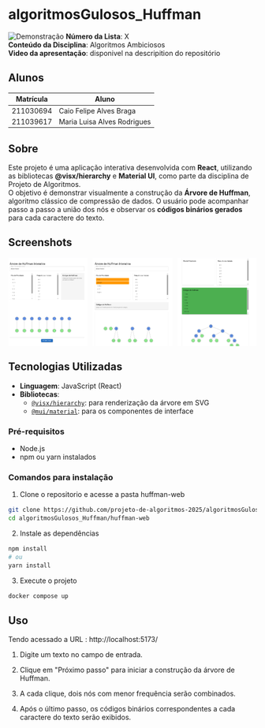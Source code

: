 # algoritmosGulosos_Huffman
![Demonstração](assets/demo.gif)
**Número da Lista**: X<br>
**Conteúdo da Disciplina**: Algoritmos Ambiciosos<br>
**Video da apresentação**: disponivel na descripition do repositório<br>

## Alunos
|Matrícula | Aluno |
| -- | -- |
| 211030694 | Caio Felipe Alves Braga |
| 211039617 | Maria Luisa Alves Rodrigues |

## Sobre  
Este projeto é uma aplicação interativa desenvolvida com **React**, utilizando as bibliotecas **@visx/hierarchy** e **Material UI**, como parte da disciplina de Projeto de Algoritmos.  
O objetivo é demonstrar visualmente a construção da **Árvore de Huffman**, algoritmo clássico de compressão de dados. O usuário pode acompanhar passo a passo a união dos nós e observar os **códigos binários gerados** para cada caractere do texto.

## Screenshots
<div style="display: flex; gap: 10px;">
  <img src="huffman-web/src/assets/image.png" alt="Demonstração 1" width="32%" />
  <img src="huffman-web/src/assets/image2.png" alt="Demonstração 2" width="32%" />
  <img src="huffman-web/src/assets/image3.png" alt="Demonstração 3" width="32%" />
</div>

## Tecnologias Utilizadas  
- **Linguagem**: JavaScript (React)  
- **Bibliotecas**:
  - [`@visx/hierarchy`](https://github.com/airbnb/visx): para renderização da árvore em SVG  
  - [`@mui/material`](https://mui.com/): para os componentes de interface  

### Pré-requisitos
- Node.js
- npm ou yarn instalados 

### Comandos para instalação
1. Clone o repositorio e acesse a pasta huffman-web

```bash
git clone https://github.com/projeto-de-algoritmos-2025/algoritmosGulosos_Huffman.git
cd algoritmosGulosos_Huffman/huffman-web
```
2. Instale as dependências
```bash
npm install
# ou
yarn install
```

3. Execute o projeto
```bash
docker compose up
```

## Uso
Tendo acessado a URL : http://localhost:5173/
1. Digite um texto no campo de entrada.

2. Clique em "Próximo passo" para iniciar a construção da árvore de Huffman.

3. A cada clique, dois nós com menor frequência serão combinados.

4. Após o último passo, os códigos binários correspondentes a cada caractere do texto serão exibidos.

